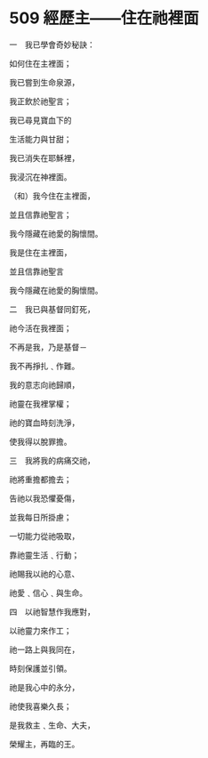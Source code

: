 # 509 經歷主——住在祂裡面

一　我已學會奇妙秘訣：

如何住在主裡面；

我已嘗到生命泉源，

我正飲於祂聖言；

我已尋見寶血下的

生活能力與甘甜；

我已消失在耶穌裡，

我浸沉在神裡面。

（和）我今住在主裡面，

並且信靠祂聖言；

我今隱藏在祂愛的胸懷間。

我是住在主裡面，

並且信靠祂聖言

我今隱藏在祂愛的胸懷間。

二　我已與基督同釘死，

祂今活在我裡面；

不再是我，乃是基督－

我不再掙扎﹑作難。

我的意志向祂歸順，

祂靈在我裡掌權；

祂的寶血時刻洗淨，

使我得以脫罪擔。

三　我將我的病痛交祂，

祂將重擔都擔去；

告祂以我恐懼憂傷，

並我每日所掛慮；

一切能力從祂吸取，

靠祂靈生活﹑行動；

祂賜我以祂的心意、

祂愛﹑信心﹑與生命。

四　以祂智慧作我應對，

以祂靈力來作工；

祂一路上與我同在，

時刻保護並引領。

祂是我心中的永分，

祂使我喜樂久長；

是我救主﹑生命、大夫，

榮耀主，再臨的王。

